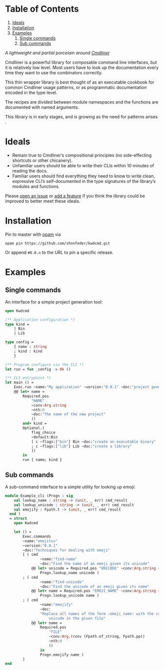 # Table of Contents

1.  [Ideals](#org3bc9ff2)
2.  [Installation](#org227e5ab)
3.  [Examples](#org15f8ac9)
    1.  [Single commands](#org13fc160)
    2.  [Sub commands](#orge1334f9)

*A lightweight and partial porcelain around [Cmdliner](https://erratique.ch/software/cmdliner} )*

Cmdliner is a powerful library for composable command line interfaces, but it is
relatively low level.  Most users have to look up the documentation every time
they want to use the combinators correctly.

This thin wrapper library is best thought of as an executable cookbook for
common Cmdliner usage patterns, or as programmatic documentation encoded in the
type level.

The recipes are divided between module namespaces and the functions are
documented with named arguments.

This library is in early stages, and is growing as the need for patterns arises .


<a id="org3bc9ff2"></a>

# Ideals

-   Remain true to Cmdliner&rsquo;s compositional principles (no side-effecting
    shortcuts or other chicanery).
-   Unfamiliar users should be able to write their CLIs within 10 minutes of
    reading the docs.
-   Familiar users should find everything they need to know to write clean,
    expressive CLI&rsquo;s self-documented in the type signatures of the library&rsquo;s
    modules and functions.

Please [open an issue](https://github.com/shonfeder/kwdcmd/issues/new ) or [add a feature](https://github.com/shonfeder/kwdcmd/blob/master/CONTRIBUTING.org) if you think the library could be improved
to better meet these ideals.


<a id="org227e5ab"></a>

# Installation

Pin to master with [opam](https://opam.ocaml.org/doc/Install.html) via

    opam pin https://github.com/shonfeder/kwdcmd.git

Or append `#0.0.n` to the URL to pin a specific release.


<a id="org15f8ac9"></a>

# Examples


<a id="org13fc160"></a>

## Single commands

An interface for a simple project generation tool:

``` ocaml
open Kwdcmd

(** Application configuration *)
type kind =
    | Bin
    | Lib

type config =
    { name : string
    ; kind : kind
    }

(** Program configure via the CLI *)
let run = fun _config -> Ok ()

(** CLI entrypoint *)
let main () =
    Exec.run ~name:"My application" ~version:"0.0.1" ~doc:"project generator"
    @@ let+ name =
        Required.pos
            "NAME"
            ~conv:Arg.string
            ~nth:0
            ~doc:"The name of the new project"
            ()
        and+ kind =
        Optional.(
            flag_choice
            ~default:Bin
            [ c ~flags:["bin"] Bin ~doc:"create an executable binary"
            ; c ~flags:["lib"] Lib ~doc:"create a library"
            ])
        in
        run { name; kind }
```



<a id="orge1334f9"></a>

## Sub commands

A sub-command interface to a simple utility for looking up emoji:

``` ocaml
module Example_cli (Progn : sig 
    val lookup_name : string -> (unit, _ err) cmd_result
    val lookup_unicode : string -> (unit, _ err) cmd_result
    val emojify : Fpath.t -> (unit, _ err) cmd_result
  end ) 
  = struct
    open Kwdcmd

    let () =
        Exec.commands
        ~name:"emojitsu"
        ~version:"0.0.1"
        ~doc:"Techniques for dealing with emoji"
        [ ( cmd
                ~name:"find-name"
                ~doc:"Find the name of an emoji given its unicode"
            @@ let+ unicode = Required.pos "UNICODE" ~conv:Arg.string ~nth:0 () in
                Progn.lookup_name unicode )
        ; ( cmd
                ~name:"find-unicode"
                ~doc:"Find the unicode of an emoji given its name"
            @@ let+ name = Required.pos "EMOJI_NAME" ~conv:Arg.string ~nth:0 () in
                Progn.lookup_unicode name )
        ; ( cmd
                ~name:"emojify"
                ~doc:
                "Replace all names of the form :emoji_name: with the corresponding \
                    unicode in the given file"
            @@ let+ name =
                Required.pos
                    "FILE"
                    ~conv:Arg.(conv (Fpath.of_string, Fpath.pp))
                    ~nth:0
                    ()
                in
                Progn.emojify name )
        ]
end
```
